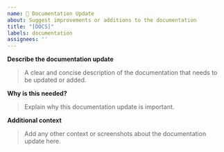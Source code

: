 ```yaml
---
name: 📝 Documentation Update
about: Suggest improvements or additions to the documentation
title: "[DOCS]"
labels: documentation
assignees: ''
---
```


**Describe the documentation update**
> A clear and concise description of the documentation that needs to be updated or added.

**Why is this needed?**
> Explain why this documentation update is important.

**Additional context**
> Add any other context or screenshots about the documentation update here.
